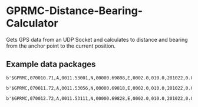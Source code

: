 # GPRMC-Distance-Bearing-Calculator
Gets GPS data from an UDP Socket and calculates to distance and bearing from the anchor point to the current position.


## Example data packages
```
b'$GPRMC,070010.71,A,0011.53001,N,00000.69808,E,0002.0,010.0,201022,0.0,W,A,S*60\r\n'
```
```
b'$GPRMC,070011.72,A,0011.53056,N,00000.69818,E,0002.0,010.0,201022,0.0,W,A,S*61\r\n'
```
```
b'$GPRMC,070012.72,A,0011.53111,N,00000.69828,E,0002.0,010.0,201022,0.0,W,A,S*63\r\n'
```
